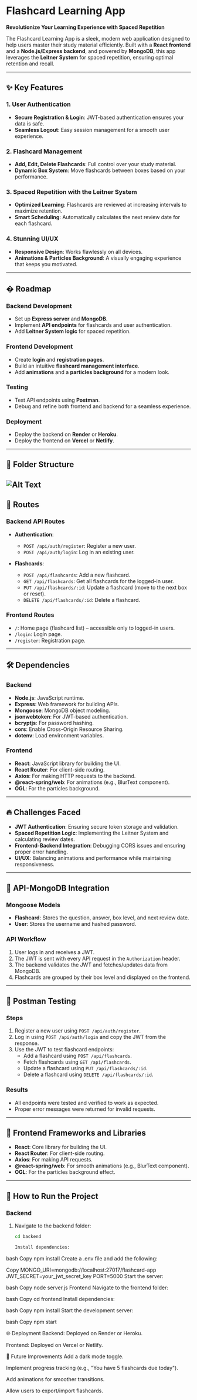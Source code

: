 # Flashcard Learning App  
**Revolutionize Your Learning Experience with Spaced Repetition**  

The Flashcard Learning App is a sleek, modern web application designed to help users master their study material efficiently. Built with a **React frontend** and a **Node.js/Express backend**, and powered by **MongoDB**, this app leverages the **Leitner System** for spaced repetition, ensuring optimal retention and recall.  

---

## ✨ Key Features  

### 1. User Authentication  
- **Secure Registration & Login**: JWT-based authentication ensures your data is safe.  
- **Seamless Logout**: Easy session management for a smooth user experience.  

### 2. Flashcard Management  
- **Add, Edit, Delete Flashcards**: Full control over your study material.  
- **Dynamic Box System**: Move flashcards between boxes based on your performance.  

### 3. Spaced Repetition with the Leitner System  
- **Optimized Learning**: Flashcards are reviewed at increasing intervals to maximize retention.  
- **Smart Scheduling**: Automatically calculates the next review date for each flashcard.  

### 4. Stunning UI/UX  
- **Responsive Design**: Works flawlessly on all devices.  
- **Animations & Particles Background**: A visually engaging experience that keeps you motivated.  

---

## � Roadmap  

### Backend Development  
- Set up **Express server** and **MongoDB**.  
- Implement **API endpoints** for flashcards and user authentication.  
- Add **Leitner System logic** for spaced repetition.  

### Frontend Development  
- Create **login** and **registration pages**.  
- Build an intuitive **flashcard management interface**.  
- Add **animations** and a **particles background** for a modern look.  

### Testing  
- Test API endpoints using **Postman**.  
- Debug and refine both frontend and backend for a seamless experience.  

### Deployment  
- Deploy the backend on **Render** or **Heroku**.  
- Deploy the frontend on **Vercel** or **Netlify**.  

---

## 📂 Folder Structure  
![Alt Text](./Screenshot.png)
---

## 🔗 Routes  

### Backend API Routes  
- **Authentication**:  
  - `POST /api/auth/register`: Register a new user.  
  - `POST /api/auth/login`: Log in an existing user.  

- **Flashcards**:  
  - `POST /api/flashcards`: Add a new flashcard.  
  - `GET /api/flashcards`: Get all flashcards for the logged-in user.  
  - `PUT /api/flashcards/:id`: Update a flashcard (move to the next box or reset).  
  - `DELETE /api/flashcards/:id`: Delete a flashcard.  

### Frontend Routes  
- `/`: Home page (flashcard list) – accessible only to logged-in users.  
- `/login`: Login page.  
- `/register`: Registration page.  

---

## 🛠️ Dependencies  

### Backend  
- **Node.js**: JavaScript runtime.  
- **Express**: Web framework for building APIs.  
- **Mongoose**: MongoDB object modeling.  
- **jsonwebtoken**: For JWT-based authentication.  
- **bcryptjs**: For password hashing.  
- **cors**: Enable Cross-Origin Resource Sharing.  
- **dotenv**: Load environment variables.  

### Frontend  
- **React**: JavaScript library for building the UI.  
- **React Router**: For client-side routing.  
- **Axios**: For making HTTP requests to the backend.  
- **@react-spring/web**: For animations (e.g., BlurText component).  
- **OGL**: For the particles background.  

---

## 🔥 Challenges Faced  

- **JWT Authentication**: Ensuring secure token storage and validation.  
- **Spaced Repetition Logic**: Implementing the Leitner System and calculating review dates.  
- **Frontend-Backend Integration**: Debugging CORS issues and ensuring proper error handling.  
- **UI/UX**: Balancing animations and performance while maintaining responsiveness.  

---

## 🔌 API-MongoDB Integration  

### Mongoose Models  
- **Flashcard**: Stores the question, answer, box level, and next review date.  
- **User**: Stores the username and hashed password.  

### API Workflow  
1. User logs in and receives a JWT.  
2. The JWT is sent with every API request in the `Authorization` header.  
3. The backend validates the JWT and fetches/updates data from MongoDB.  
4. Flashcards are grouped by their box level and displayed on the frontend.  

---

## 🧪 Postman Testing  

### Steps  
1. Register a new user using `POST /api/auth/register`.  
2. Log in using `POST /api/auth/login` and copy the JWT from the response.  
3. Use the JWT to test flashcard endpoints:  
   - Add a flashcard using `POST /api/flashcards`.  
   - Fetch flashcards using `GET /api/flashcards`.  
   - Update a flashcard using `PUT /api/flashcards/:id`.  
   - Delete a flashcard using `DELETE /api/flashcards/:id`.  

### Results  
- All endpoints were tested and verified to work as expected.  
- Proper error messages were returned for invalid requests.  

---

## 🎨 Frontend Frameworks and Libraries  
- **React**: Core library for building the UI.  
- **React Router**: For client-side routing.  
- **Axios**: For making API requests.  
- **@react-spring/web**: For smooth animations (e.g., BlurText component).  
- **OGL**: For the particles background effect.  

---

## 🚀 How to Run the Project  

### Backend  
1. Navigate to the backend folder:  
   ```bash
   cd backend

   Install dependencies:

bash
Copy
npm install
Create a .env file and add the following:

Copy
MONGO_URI=mongodb://localhost:27017/flashcard-app
JWT_SECRET=your_jwt_secret_key
PORT=5000
Start the server:

bash
Copy
node server.js
Frontend
Navigate to the frontend folder:

bash
Copy
cd frontend
Install dependencies:

bash
Copy
npm install
Start the development server:

bash
Copy
npm start

🌐 Deployment
Backend: Deployed on Render or Heroku.

Frontend: Deployed on Vercel or Netlify.

🔮 Future Improvements
Add a dark mode toggle.

Implement progress tracking (e.g., "You have 5 flashcards due today").

Add animations for smoother transitions.

Allow users to export/import flashcards.
